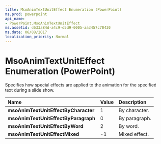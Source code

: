 ```yaml
---
title: MsoAnimTextUnitEffect Enumeration (PowerPoint)
ms.prod: powerpoint
api_name:
- PowerPoint.MsoAnimTextUnitEffect
ms.assetid: d633a84d-a4c9-d5d9-0005-aa3457c70430
ms.date: 06/08/2017
localization_priority: Normal
---
```



# MsoAnimTextUnitEffect Enumeration (PowerPoint)

Specifies how special effects are applied to the animation for the specified text during a slide show. 



|Name|Value|Description|
|:-----|:-----|:-----|
|**msoAnimTextUnitEffectByCharacter**|1|By character.|
|**msoAnimTextUnitEffectByParagraph**|0|By paragraph.|
|**msoAnimTextUnitEffectByWord**|2|By word.|
|**msoAnimTextUnitEffectMixed**|-1|Mixed effect.|

